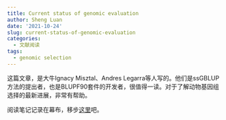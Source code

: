 ```yaml
---
title: Current status of genomic evaluation
author: Sheng Luan
date: '2021-10-24'
slug: current-status-of-genomic-evaluation
categories:
  - 文献阅读
tags:
  - genomic selection
---
```


这篇文章，是大牛Ignacy Misztal、Andres Legarra等人写的。他们是ssGBLUP方法的提出者，也是BLUPF90套件的开发者，很值得一读。对于了解动物基因组选择的最新进展，非常有帮助。

阅读笔记记录在幕布，移步[这里](https://www.mubucm.com/doc/EwfAskG4hB)吧。

